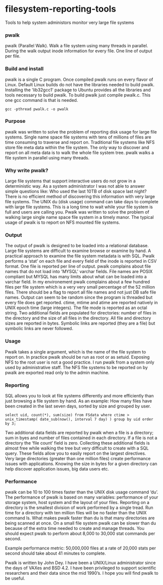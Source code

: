 filesystem-reporting-tools
==========================

Tools to help system administors monitor very large file systems

### pwalk ###
pwalk (Parallel Walk). Walk a file system using many threads in parallel.
During the walk output inode information for every file. One line of output per file. 

### Build and install ###
pwalk is a single C program.  Once compiled pwalk runs on every flavor of 
Linux.  Default Linux builds do not have the libraries needed to build pwalk. 
Installing the 'lib32gcc1' package to Ubuntu provides all the libraries and
tools necessary to build pwalk. To build pwalk just compile pwalk.c. This one
gcc command is that is needed.

	gcc -pthread pwalk.c -o pwalk

### Purpose ###
pwalk was written to solve the problem of reporting disk usage for large file 
systems.  Single name space file systems with tens of millions of files are 
time consuming to traverse and report on.  Traditional file systems like NFS 
store file meta data within the file system. The only way to discover and 
report on all meta data is to walk the whole file system tree.  pwalk walks 
a file system in parallel using many threads. 

### Why write pwalk?
Large file systems that support interactive users do not grow in a 
deterministic way.  As a system administrator I was not able to answer simple 
questions like: Who used the last 10TB of disk space last night?  There is 
no efficient method of discovering this information with very large file 
systems. The UNIX du (disk usage) command can take days to complete with 
large file systems.  This is a long time to wait while your file system is full
and users are calling you.  Pwalk was written to solve the problem of walking large single name space file system in a timely manor.  The typical usage of pwalk is to report on NFS mounted file systems. 

### Output ### 
The output of pwalk is designed to be loaded into a relational database. 
Large file systems are difficult to examine browse or examine by hand. A 
practical approach to examine the file system metadata is with SQL.  Pwalk 
performs a ‘stat’ on each file and every field of the inode is reported in 
CSV format. One file is reported per line of output.  pwalk complains about
file names that do not load into 'MYSQL' varchar fields.  File names are
POSIX compliant but MYSQL has many limits about what can be loaded into a 
varchar field. In my environement pwalk complains about a few hundred files per file
system which is a very very small percentage of the 52 million files. There
should be a flag to report all file names and not just DB safe file names.
Output can seem to be random since the program is threaded but every 
file does get reported. 
ctime, mtime and atime are reported natively in UNIX epoch time 
(large integers). The file mode is reported as an octal string. Two additional 
fields are populated for directories: number of files in the directory and 
the size of all files in the directory.  All file and directory sizes are 
reported in bytes. Symbolic links are reported (they are a file) but symbolic
links are never followed.

### Usage ###
Pwalk takes a single argument, which is the name of the file system to report
on.  In practice pwalk should be run as root or as setuid. Exposing NFS to 
the root user is not a good practice.  I run pwalk from a system only used by
administrative staff.  The NFS file systems to be reported on by pwalk are
exported read only to the admin machine.

### Reporting ###
SQL allows you to look at file systems differently and more efficiently than 
just browsing a file system by hand.  As an example: How many files have been
created in the last seven days, sorted by size and grouped by user.  

	select uid, count(*), sum(size) from FSdata where ctime >  unix_timestamp( date_sub(now(), interval 7 day) ) group by uid order by 3;

Two additional data fields are reported by pwalk when a file is a directory;
sum in byes and number of files contained in each directory. If a file is not
a directory the ‘file count’ field is zero.  Collecting these additional fields
is almost free while walking the tree but very difficult to create with a SQL
query.  These fields allow you to easily report on the largest directives.  
Very large directories (greater than one million files) create performance
issues with applications.  Knowing the size in bytes for a given directory 
can help discover application issues, big data users etc.

### Performance ###
pwalk can be 10 to 100 times faster than the UNIX disk usage command ‘du’. The
performance of pwalk is based on many variables: performance of your storage
system, host system and the layout of your files.  Reporting on a directory is
the smallest division of work performed by a single tread.  Run time for a 
directory with ten million files will be no faster than the UNIX command ls.
What makes pwalk faster than du is that many directories are being scanned at
once.  On a small file system pwalk can be slower than du because of the 
extra time needed to create and manage threads. You should expect pwalk to 
perform about 8,000 to 30,000 stat commands per second.  

Example performance metric: 50,000,000 files at a rate of 20,000 stats per
second should take about 41 minutes to complete. 

Pwalk is written by John Dey.  I have been a UNIX/Linux administrator since
the days of VAXes and BSD 4.2.  I have been privileged to support scientific
researchers and their data since the mid 1990’s.  I hope you will find pwalk 
to be useful. 

